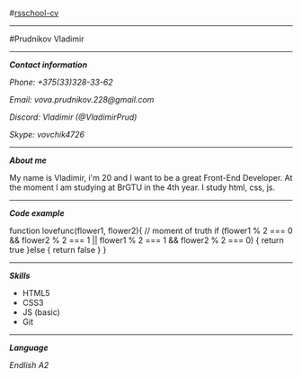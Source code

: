 #[rsschool-cv]()

---

#Prudnikov Vladimir

---

___Contact information___

_Phone: +375(33)328-33-62_

_Email: vova.prudnikov.228@gmail.com_

_Discord: Vladimir (@VladimirPrud)_

_Skype: vovchik4726_

___

___About me___

My name is Vladimir, i'm 20 and I want to be a great Front-End Developer. At the moment I am studying at BrGTU in the 4th year. I study html, css, js.

---

___Code example___

function lovefunc(flower1, flower2){
  // moment of truth
  if (flower1 % 2 === 0 && flower2 % 2 === 1 || flower1 % 2 === 1 && flower2 % 2 === 0) {
    return true
  }else {
    return false
  }
}

---

___Skills___

* HTML5
* CSS3
* JS (basic)
* Git

---

___Language___

_Endlish A2_